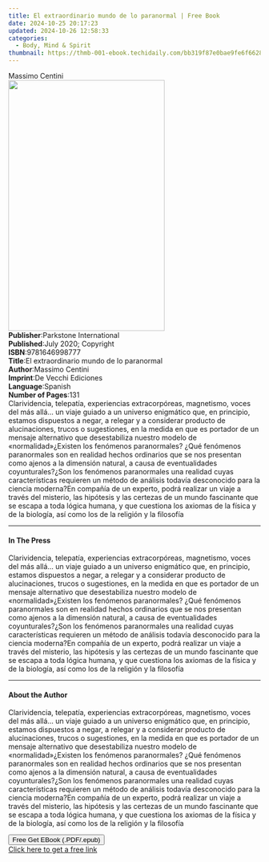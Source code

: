 ```yaml
---
title: El extraordinario mundo de lo paranormal | Free Book
date: 2024-10-25 20:17:23
updated: 2024-10-26 12:58:33
categories:
  - Body, Mind & Spirit
thumbnail: https://thmb-001-ebook.techidaily.com/bb319f87e0bae9fe6f662802f76cdf509dd6b90eaa9a8cfe5e247939fc81f84a.jpg
---
```

<main id="book-container">
  <div class="flex flex-col">
    <div class="book-brief flex-1 py-6 px-4 sm:p-6 md:py-10 md:px-8">
      <!-- brief-->
      <div class="book-brief-main">Massimo Centini</div>
    </div>
    <div
      class="book-meta-info flex-1 grid gap-4 col-start-1 col-end-3 row-start-1 sm:mb-6 sm:grid-cols-4 lg:gap-6 lg:col-start-2 lg:row-end-6 lg:row-span-6 lg:mb-0"
    >
      <div
        class="book-meta-info-left place-content-center mt-4 p-4 text-sm leading-6 col-start-2 col-span-2 dark:text-slate-400"
      >
        <img
          class="w-full h-500 object-cover rounded-lg sm:h-255 sm:col-span-2 lg:col-span-full"
          src="https://img-001-ebook.techidaily.com/460bbb16a69113b0e9e3defe00066247b418cd87b772669ce1b256865c94e3d1.jpg"
          alt=""
          width="312"
          height="500"
        />
      </div>
      <div
        class="book-meta-info-right mt-2 col-start-1 row-start-2 col-span-3 self-center"
      >
        <!-- meta data  -->
        <div class="flex flex-col px-4 md:px-8">
          <div class="flex-1">
            <strong>Publisher</strong>:<span class="px-2"
              >Parkstone International</span
            >
          </div>
          <div class="flex-1">
            <strong>Published</strong>:<span class="px-2"
              >July 2020; Copyright</span
            >
          </div>
          <div class="flex-1">
            <strong>ISBN</strong>:<span class="px-2">9781646998777</span>
          </div>
          <div class="flex-1">
            <strong>Title</strong>:<span class="px-2"
              >El extraordinario mundo de lo paranormal</span
            >
          </div>
          <div class="flex-1">
            <strong>Author</strong>:<span class="px-2">Massimo Centini</span>
          </div>
          <div class="flex-1">
            <strong>Imprint</strong>:<span class="px-2"
              >De Vecchi Ediciones</span
            >
          </div>
          <div class="flex-1">
            <strong>Language</strong>:<span class="px-2">Spanish</span>
          </div>
          <div class="flex-1">
            <strong>Number of Pages</strong>:<span class="px-2">131</span>
          </div>
        </div>
      </div>
    </div>
    <div class="book-description flex-1 py-6 px-4 sm:p-6 md:py-10 md:px-8">
      <div class="book-description-main">
        <div accordion-content="" id="description">
          Clarividencia, telepatía, experiencias extracorpóreas, magnetismo,
          voces del más allá... un viaje guiado a un universo enigmático que, en
          principio, estamos dispuestos a negar, a relegar y a considerar
          producto de alucinaciones, trucos o sugestiones, en la medida en que
          es portador de un mensaje alternativo que desestabiliza nuestro modelo
          de «normalidad»¿Existen los fenómenos paranormales? ¿Qué fenómenos
          paranormales son en realidad hechos ordinarios que se nos presentan
          como ajenos a la dimensión natural, a causa de eventualidades
          coyunturales?¿Son los fenómenos paranormales una realidad cuyas
          características requieren un método de análisis todavía desconocido
          para la ciencia moderna?En compañía de un experto, podrá realizar un
          viaje a través del misterio, las hipótesis y las certezas de un mundo
          fas­cinante que se escapa a toda lógica humana, y que cuestiona los
          axiomas de la física y de la biología, así como los de la religión y
          la filosofía
        </div>
      </div>
    </div>
    <div class="book-excerpts flex-1 py-6 px-4 sm:p-6 md:py-10 md:px-8">
      <!-- excerpts-->
      <div class="book-excerpts-main">
        <hr />
        <h4 class="placeholder placeholder-heading">
          <span>In The Press</span>
        </h4>
        <p>
          Clarividencia, telepatía, experiencias extracorpóreas, magnetismo,
          voces del más allá... un viaje guiado a un universo enigmático que, en
          principio, estamos dispuestos a negar, a relegar y a considerar
          producto de alucinaciones, trucos o sugestiones, en la medida en que
          es portador de un mensaje alternativo que desestabiliza nuestro modelo
          de «normalidad»¿Existen los fenómenos paranormales? ¿Qué fenómenos
          paranormales son en realidad hechos ordinarios que se nos presentan
          como ajenos a la dimensión natural, a causa de eventualidades
          coyunturales?¿Son los fenómenos paranormales una realidad cuyas
          características requieren un método de análisis todavía desconocido
          para la ciencia moderna?En compañía de un experto, podrá realizar un
          viaje a través del misterio, las hipótesis y las certezas de un mundo
          fas­cinante que se escapa a toda lógica humana, y que cuestiona los
          axiomas de la física y de la biología, así como los de la religión y
          la filosofía
        </p>
      </div>
    </div>
    <div class="book-about-author flex-1 py-6 px-4 sm:p-6 md:py-10 md:px-8">
      <!-- about author-->
      <div class="book-main-author-main">
        <hr />
        <h4 class="placeholder placeholder-heading">
          <span>About the Author</span>
        </h4>
        <p>
          Clarividencia, telepatía, experiencias extracorpóreas, magnetismo,
          voces del más allá... un viaje guiado a un universo enigmático que, en
          principio, estamos dispuestos a negar, a relegar y a considerar
          producto de alucinaciones, trucos o sugestiones, en la medida en que
          es portador de un mensaje alternativo que desestabiliza nuestro modelo
          de «normalidad»¿Existen los fenómenos paranormales? ¿Qué fenómenos
          paranormales son en realidad hechos ordinarios que se nos presentan
          como ajenos a la dimensión natural, a causa de eventualidades
          coyunturales?¿Son los fenómenos paranormales una realidad cuyas
          características requieren un método de análisis todavía desconocido
          para la ciencia moderna?En compañía de un experto, podrá realizar un
          viaje a través del misterio, las hipótesis y las certezas de un mundo
          fas­cinante que se escapa a toda lógica humana, y que cuestiona los
          axiomas de la física y de la biología, así como los de la religión y
          la filosofía
        </p>
      </div>
    </div>
    <div class="book-free-get flex-1 py-6 px-4 sm:p-6 md:py-10 md:px-8">
      <button
        id="btn-free-get"
        class="bg-blue-500 hover:bg-blue-700 text-white font-bold py-2 px-4 rounded"
      >
        Free Get EBook (.PDF/.epub)
      </button>
      <div id="countdown-display" class="px-2 text-lg mt-2"></div>
      <a
        id="free-link"
        class="hidden bg-blue-500 hover:bg-blue-700 text-white font-bold py-2 px-4 rounded"
        href="https://www.ebooks.com/en-us/book/210768067/el-extraordinario-mundo-de-lo-paranormal/massimo-centini/"
        target="_blank"
        >Click here to get a free link</a
      >
    </div>
    <script>
      let countdownTime = 0;
      let countdownInterval = null;
      document
        .getElementById('btn-free-get')
        .addEventListener('click', startCountdown);
      function startCountdown() {
        countdownTime = new Date().getTime() + 60000 * 3;
        countdownInterval = setInterval(updateCountdown, 1000);
        document.getElementById('btn-free-get').disabled = true;
        document
          .getElementById('btn-free-get')
          .classList.add('bg-gray-500', 'cursor-not-allowed');
      }
      function updateCountdown() {
        let currentTime = new Date().getTime();
        let timeLeft = countdownTime - currentTime;
        let secondsLeft = Math.floor(timeLeft / 1000);
        document.getElementById('countdown-display').innerHTML =
          `Remaining time: ${secondsLeft} seconds.`;
        if (secondsLeft <= 0) {
          clearInterval(countdownInterval);
          document.getElementById('btn-free-get').classList.add('hidden');
          document.getElementById('free-link').classList.remove('hidden');
          document.getElementById('countdown-display').innerHTML = '';
        }
      }
    </script>
  </div>
</main>
